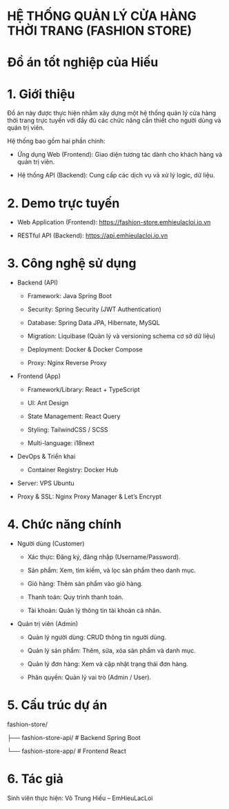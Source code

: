# HỆ THỐNG QUẢN LÝ CỬA HÀNG THỜI TRANG (FASHION STORE)
# Đồ án tốt nghiệp của Hiếu

# 1. Giới thiệu
Đồ án này được thực hiện nhằm xây dựng một hệ thống quản lý cửa hàng thời trang trực tuyến với đầy đủ các chức năng cần thiết cho người dùng và quản trị viên.

Hệ thống bao gồm hai phần chính:

* Ứng dụng Web (Frontend): Giao diện tương tác dành cho khách hàng và quản trị viên.

* Hệ thống API (Backend): Cung cấp các dịch vụ và xử lý logic, dữ liệu.

# 2. Demo trực tuyến
* Web Application (Frontend): https://fashion-store.emhieulacloi.io.vn

* RESTful API (Backend): https://api.emhieulacloi.io.vn

# 3. Công nghệ sử dụng
* Backend (API)
   - Framework: Java Spring Boot

   - Security: Spring Security (JWT Authentication)

   - Database: Spring Data JPA, Hibernate, MySQL

   - Migration: Liquibase (Quản lý và versioning schema cơ sở dữ liệu)

   - Deployment: Docker & Docker Compose

   - Proxy: Nginx Reverse Proxy

* Frontend (App)
   - Framework/Library: React + TypeScript

   - UI: Ant Design

   - State Management: React Query

   - Styling: TailwindCSS / SCSS

   - Multi-language: i18next

* DevOps & Triển khai

   - Container Registry: Docker Hub

* Server: VPS Ubuntu

* Proxy & SSL: Nginx Proxy Manager & Let’s Encrypt

# 4. Chức năng chính
* Người dùng (Customer)
   - Xác thực: Đăng ký, đăng nhập (Username/Password).

   - Sản phẩm: Xem, tìm kiếm, và lọc sản phẩm theo danh mục.

   - Giỏ hàng: Thêm sản phẩm vào giỏ hàng.

   - Thanh toán: Quy trình thanh toán.

   - Tài khoản: Quản lý thông tin tài khoản cá nhân.

* Quản trị viên (Admin)
   - Quản lý người dùng: CRUD thông tin người dùng.

   - Quản lý sản phẩm: Thêm, sửa, xóa sản phẩm và danh mục.

   - Quản lý đơn hàng: Xem và cập nhật trạng thái đơn hàng.

   - Phân quyền: Quản lý vai trò (Admin / User).

# 5. Cấu trúc dự án
fashion-store/


├── fashion-store-api/      # Backend Spring Boot


└── fashion-store-app/      # Frontend React

# 6. Tác giả
Sinh viên thực hiện: Võ Trung Hiếu – EmHieuLacLoi

